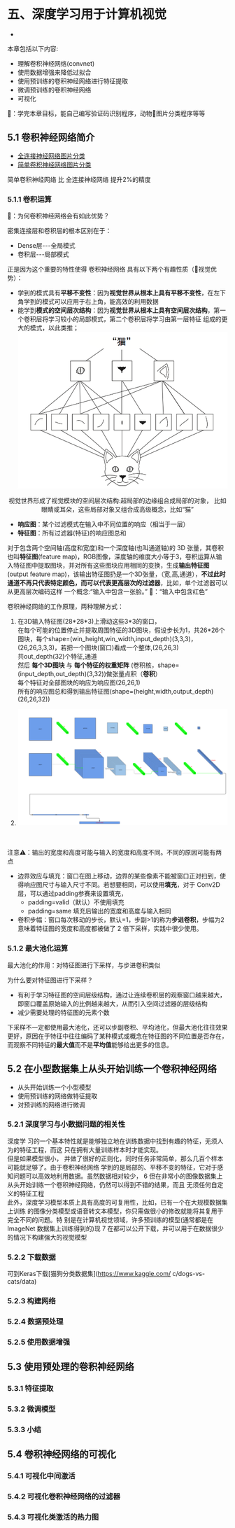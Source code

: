 # 五、深度学习用于计算机视觉
-
本章包括以下内容:

* 理解卷积神经网络(convnet)
* 使用数据增强来降低过拟合
* 使用预训练的卷积神经网络进行特征提取
* 微调预训练的卷积神经网络
* 可视化

👻：学完本章目标，能自己编写验证码识别程序，动物🐒图片分类程序等等

## 5.1 卷积神经网络简介
* [全连接神经网络图片分类](https://github.com/CLgithub/tensorFlowLearn/blob/master/learn2/0-book/3/book2.1.py)
* [简单卷积神经网络图片分类](https://github.com/CLgithub/tensorFlowLearn/blob/master/learn2/0-book/5/book5.1.py)

简单卷积神经网络 比 全连接神经网络 提升2%的精度

### 5.1.1 卷积运算
👻：为何卷积神经网络会有如此优势？

密集连接层和卷积层的根本区别在于：

* Dense层---全局模式
* 卷积层---局部模式

正是因为这个重要的特性使得 卷积神经网络 具有以下两个有趣性质（👻视觉优势）：

* 学到的模式具有**平移不变性**：因为**视觉世界从根本上具有平移不变性**，在左下角学到的模式可以应用于右上角，能高效的利用数据
* 能学到**模式的空间层次结构**：因为**视觉世界从根本上具有空间层次结构**，第一个卷积层将学习较小的局部模式，第二个卷积层将学习由第一层特征 组成的更大的模式，以此类推；
![](images/5.1-1.png)
<center>视觉世界形成了视觉模块的空间层次结构:超局部的边缘组合成局部的对象， 比如眼睛或耳朵，这些局部对象又组合成高级概念，比如“猫”</center>


* **响应图**：某个过滤模式在输入中不同位置的响应（相当于一层）
* **特征图**：所有过滤器(特征)的响应图总和

对于包含两个空间轴(高度和宽度)和一个深度轴(也叫通道轴)的 3D 张量，其卷积也叫**特征图**(feature map)，RGB图像，深度轴的维度大小等于3，卷积运算从输入特征图中提取图块，并对所有这些图块应用相同的变换，生成**输出特征图**(output feature map)，该输出特征图扔是一个3D张量，（宽,高,通道），**不过此时通道不再只代表特定颜色，而可以代表更高层次的过滤器**，比如，单个过滤器可以从更高层次编码这样 一个概念:“输入中包含一张脸。” 👻：“输入中包含红色”

卷积神经网络的工作原理，两种理解方式：

1. 在3D输入特征图(28\*28\*3)上滑动这些3*3的窗口，<br>
在每个可能的位置停止并提取周围特征的3D图块，假设步长为1，共26\*26个图块，每个shape=(win\_height,win\_width,input\_depth)(3,3,3)，(26,26,3,3,3)，若把一个图块(窗口)看成一个整体,(26,26,3)<br>
共out\_depth(32)个特征,通道<br>
然后 **每个3D图块** 与 **每个特征的权重矩阵** (卷积核，shape=(input\_depth,out\_depth)(3,32))做张量点积（**卷积**）<br>
每个特征对全部图块的响应为响应图(26,26,1)<br>
所有的响应图总和得到输出特征图(shape=(height,width,output\_depth)(26,26,32))

2. ![卷积神经网络原理图](https://github.com/CLgithub/tensorFlowLearn/blob/master/learn2/0-book/5/images/5.1-2_卷积神经网络原理图.png "卷积神经网络原理图")
<br><br><br>

注意⚠️：输出的宽度和高度可能与输入的宽度和高度不同。不同的原因可能有两点

* 边界效应与填充：窗口在图上移动，边界的某些像素不能被窗口正对扫到，使得响应图尺寸与输入尺寸不同。若想要相同，可以使用**填充**，对于 Conv2D 层，可以通过padding参赛来设置填充，
	* padding=valid（默认）不使用填充
	* padding=same 填充后输出的宽度和高度与输入相同
* 卷积步幅：窗口每次移动的步长，默认=1，步副>1的称为**步进卷积**，步幅为2意味着特征图的宽度和高度都被做了 2 倍下采样，实践中很少使用。

### 5.1.2 最大池化运算
最大池化的作用：对特征图进行下采样，与步进卷积类似

为什么要对特征图进行下采样？

* 有利于学习特征图的空间层级结构，通过让连续卷积层的观察窗口越来越大，即窗口覆盖原始输入的比例越来越大，从而引入空间过滤器的层级结构
* 减少需要处理的特征图的元素个数

下采样不一定都使用最大池化，还可以步副卷积、平均池化，但最大池化往往效果更好，原因在于特征中往往编码了某种模式或概念在特征图的不同位置是否存在，而观察不同特征的**最大值**而不是**平均值**能够给出更多的信息。


## 5.2 在小型数据集上从头开始训练一个卷积神经网络
* 从头开始训练一个小型模型
* 使用预训练的网络做特征提取
* 对预训练的网络进行微调

### 5.2.1 深度学习与小数据问题的相关性
深度学 习的一个基本特性就是能够独立地在训练数据中找到有趣的特征，无须人为的特征工程，而这 只在拥有大量训练样本时才能实现。<br>
但是如果模型很小， 并做了很好的正则化，同时任务非常简单，那么几百个样本可能就足够了。由于卷积神经网络 学到的是局部的、平移不变的特征，它对于感知问题可以高效地利用数据。虽然数据相对较少， 6 但在非常小的图像数据集上从头开始训练一个卷积神经网络，仍然可以得到不错的结果，而且 无须任何自定义的特征工程<br>
此外，深度学习模型本质上具有高度的可复用性，比如，已有一个在大规模数据集上训练 的图像分类模型或语音转文本模型，你只需做很小的修改就能将其复用于完全不同的问题。特 别是在计算机视觉领域，许多预训练的模型(通常都是在 ImageNet 数据集上训练得到的)现 7 在都可以公开下载，并可以用于在数据很少的情况下构建强大的视觉模型

### 5.2.2 下载数据
可到Keras下载[猫狗分类数据集](https://www.kaggle.com/ c/dogs-vs-cats/data)

### 5.2.3 构建网络
### 5.2.4 数据预处理
### 5.2.5 使用数据增强
## 5.3 使用预处理的卷积神经网络
### 5.3.1 特征提取
### 5.3.2 微调模型
### 5.3.3 小结
## 5.4 卷积神经网络的可视化
### 5.4.1 可视化中间激活
### 5.4.2 可视化卷积神经网络的过滤器
### 5.4.3 可视化类激活的热力图
